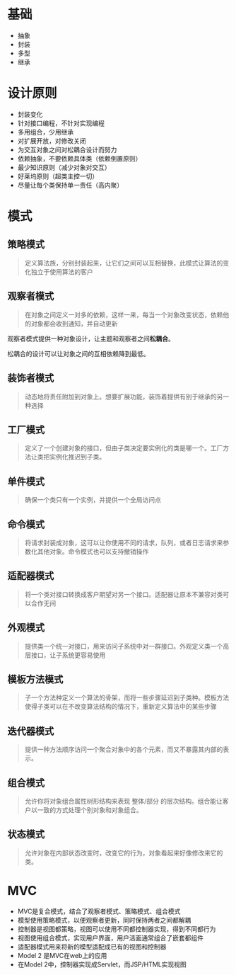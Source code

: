 # 基础
- 抽象
- 封装
- 多型
- 继承

# 设计原则
- 封装变化
- 针对接口编程，不针对实现编程
- 多用组合，少用继承
- 对扩展开放，对修改关闭
- 为交互对象之间对松耦合设计而努力
- 依赖抽象，不要依赖具体类（依赖倒置原则）
- 最少知识原则（减少对象对交互）
- 好莱坞原则（超类主控一切）
- 尽量让每个类保持单一责任（高内聚）

# 模式
## 策略模式
> 定义算法族，分别封装起来，让它们之间可以互相替换，此模式让算法的变化独立于使用算法的客户

## 观察者模式
> 在对象之间定义一对多的依赖，这样一来，每当一个对象改变状态，依赖他的对象都会收到通知，并自动更新

观察者模式提供一种对象设计，让主题和观察者之间**松耦合**。

松耦合的设计可以让对象之间的互相依赖降到最低。

## 装饰者模式
> 动态地将责任附加到对象上。想要扩展功能，装饰着提供有别于继承的另一种选择

## 工厂模式
> 定义了一个创建对象的接口，但由子类决定要实例化的类是哪一个。工厂方法让类把实例化推迟到子类。

## 单件模式
> 确保一个类只有一个实例，并提供一个全局访问点

## 命令模式
> 将请求封装成对象，这可以让你使用不同的请求，队列，或者日志请求来参数化其他对象。命令模式也可以支持撤销操作

## 适配器模式
> 将一个类对接口转换成客户期望对另一个接口。适配器让原本不兼容对类可以合作无间

## 外观模式
> 提供类一个统一对接口，用来访问子系统中对一群接口。外观定义类一个高层接口，让子系统更容易使用

## 模板方法模式
> 子一个方法种定义一个算法的骨架，而将一些步骤延迟到子类种。模板方法使得子类可以在不改变算法结构的情况下，重新定义算法中的某些步骤

## 迭代器模式
> 提供一种方法顺序访问一个聚合对象中的各个元素，而又不暴露其内部的表示。

## 组合模式
> 允许你将对象组合属性树形结构来表现 整体/部分 的层次结构。组合能让客户以一致的方式处理个别对象和对象组合。

## 状态模式
> 允许对象在内部状态改变时，改变它的行为，对象看起来好像修改来它的类。

# MVC

- MVC是复合模式，结合了观察者模式、策略模式、组合模式
- 模型使用策略模式，以便观察者更新，同时保持两者之间都解耦
- 控制器是视图都策略，视图可以使用不同都控制器实现，得到不同都行为
- 视图使用组合模式，实现用户界面，用户洁面通常组合了嵌套都组件
- 适配器模式用来将新的模型适配成已有的视图和控制器
- Model 2 是MVC在web上的应用
- 在Model 2中，控制器实现成Servlet，而JSP/HTML实现视图